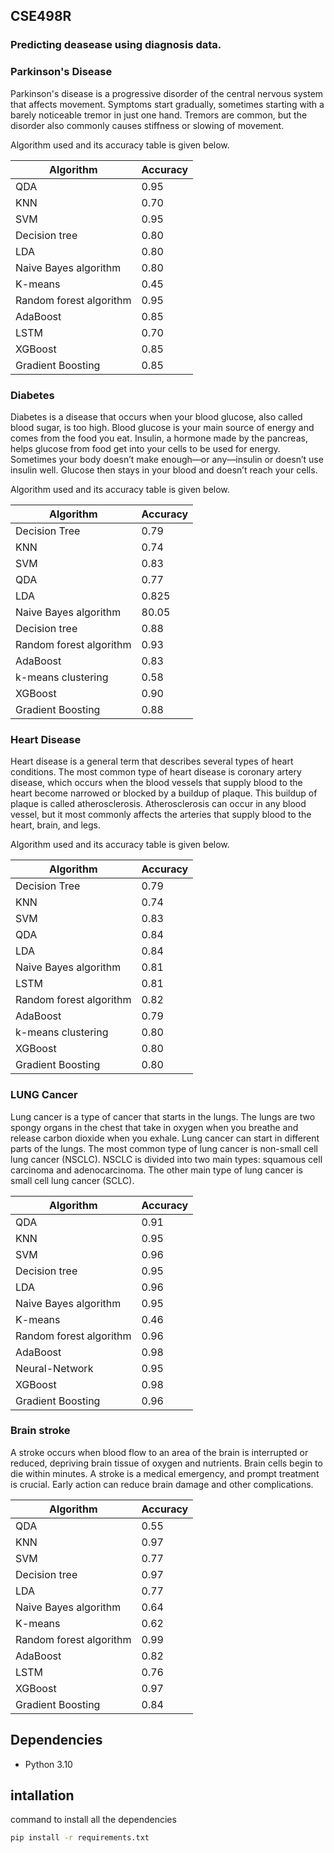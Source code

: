 ## CSE498R
### Predicting deasease using diagnosis data.
### Parkinson's Disease
Parkinson's disease is a progressive disorder of the central nervous system that affects movement. Symptoms start gradually, sometimes starting with a barely noticeable tremor in just one hand. Tremors are common, but the disorder also commonly causes stiffness or slowing of movement.

Algorithm used and its accuracy table is given below.

| Algorithm | Accuracy |
|-----------|----------|
| QDA |0.95 |
| KNN | 0.70|
| SVM | 0.95 |
| Decision tree| 0.80 |
|LDA|0.80|
|Naive Bayes algorithm|0.80|
|K-means|0.45|
|Random forest algorithm|0.95|
|AdaBoost|0.85|
|LSTM|0.70|
|XGBoost|0.85|
|Gradient Boosting|0.85|

### Diabetes
Diabetes is a disease that occurs when your blood glucose, also called blood sugar, is too high. Blood glucose is your main source of energy and comes from the food you eat. Insulin, a hormone made by the pancreas, helps glucose from food get into your cells to be used for energy. Sometimes your body doesn’t make enough—or any—insulin or doesn’t use insulin well. Glucose then stays in your blood and doesn’t reach your cells.

Algorithm used and its accuracy table is given below.

| Algorithm | Accuracy |
|-----------|----------|
| Decision Tree | 0.79 |
| KNN | 0.74 |
| SVM | 0.83 |
| QDA | 0.77 |
|LDA|0.825|
|Naive Bayes algorithm|80.05|
| Decision tree|0.88|
|Random forest algorithm|0.93|
|AdaBoost|0.83|
|k-means clustering|0.58|
|XGBoost|0.90|
|Gradient Boosting|0.88|


### Heart Disease
Heart disease is a general term that describes several types of heart conditions. The most common type of heart disease is coronary artery disease, which occurs when the blood vessels that supply blood to the heart become narrowed or blocked by a buildup of plaque. This buildup of plaque is called atherosclerosis. Atherosclerosis can occur in any blood vessel, but it most commonly affects the arteries that supply blood to the heart, brain, and legs.

Algorithm used and its accuracy table is given below.

| Algorithm | Accuracy |
|-----------|----------|
| Decision Tree | 0.79 |
| KNN | 0.74 |
| SVM | 0.83 |
| QDA | 0.84 |
|LDA|0.84|
|Naive Bayes algorithm|0.81|
|LSTM |0.81|
|Random forest algorithm|0.82|
|AdaBoost|0.79|
|k-means clustering|0.80|
|XGBoost|0.80|
|Gradient Boosting|0.80|
### LUNG Cancer
Lung cancer is a type of cancer that starts in the lungs. The lungs are two spongy organs in the chest that take in oxygen when you breathe and release carbon dioxide when you exhale. Lung cancer can start in different parts of the lungs. The most common type of lung cancer is non-small cell lung cancer (NSCLC). NSCLC is divided into two main types: squamous cell carcinoma and adenocarcinoma. The other main type of lung cancer is small cell lung cancer (SCLC).

| Algorithm | Accuracy |
|-----------|----------|
| QDA |0.91 |
| KNN | 0.95|
| SVM | 0.96 |
| Decision tree| 0.95 |
|LDA|0.96|
|Naive Bayes algorithm|0.95|
|K-means|0.46|
|Random forest algorithm|0.96|
|AdaBoost|0.98|
|Neural-Network|0.95|
|XGBoost|0.98|
|Gradient Boosting|0.96|

### Brain stroke 
A stroke occurs when blood flow to an area of the brain is interrupted or reduced, depriving brain tissue of oxygen and nutrients. Brain cells begin to die within minutes. A stroke is a medical emergency, and prompt treatment is crucial. Early action can reduce brain damage and other complications.

| Algorithm | Accuracy |
|-----------|----------|
| QDA |0.55 |
| KNN | 0.97|
| SVM | 0.77 |
| Decision tree| 0.97 |
|LDA|0.77|
|Naive Bayes algorithm|0.64|
|K-means|0.62|
|Random forest algorithm|0.99|
|AdaBoost|0.82|
|LSTM|0.76|
|XGBoost|0.97|
|Gradient Boosting|0.84|

Dependencies
------------
* Python 3.10

intallation
-----------
command to install all the dependencies
```bash
pip install -r requirements.txt
```

